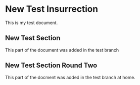# New Test Insurrection

This is my test document.

## New Test Section

This part of the document was added in the test branch

## New Test Section Round Two

This part of the docment was added in the test branch at home.
